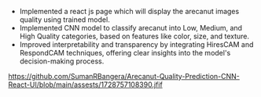 - Implemented a react js page which will display the arecanut images quality using trained model.
- Implemented CNN model to classify arecanut into Low, Medium, and High Quality categories, based on features like color, size, and texture. 
- Improved interpretability and transparency by integrating HiresCAM and RespondCAM techniques, offering clear insights into the model's decision-making process.

  
https://github.com/SumanRBangera/Arecanut-Quality-Prediction-CNN-React-UI/blob/main/assests/1728757108390.jfif
